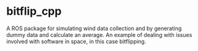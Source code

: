 # bitflip_cpp
A ROS package for simulating wind data collection and by generating dummy data and calculate an average. An example of dealing with issues involved with software in space, in this case bitflipping.
